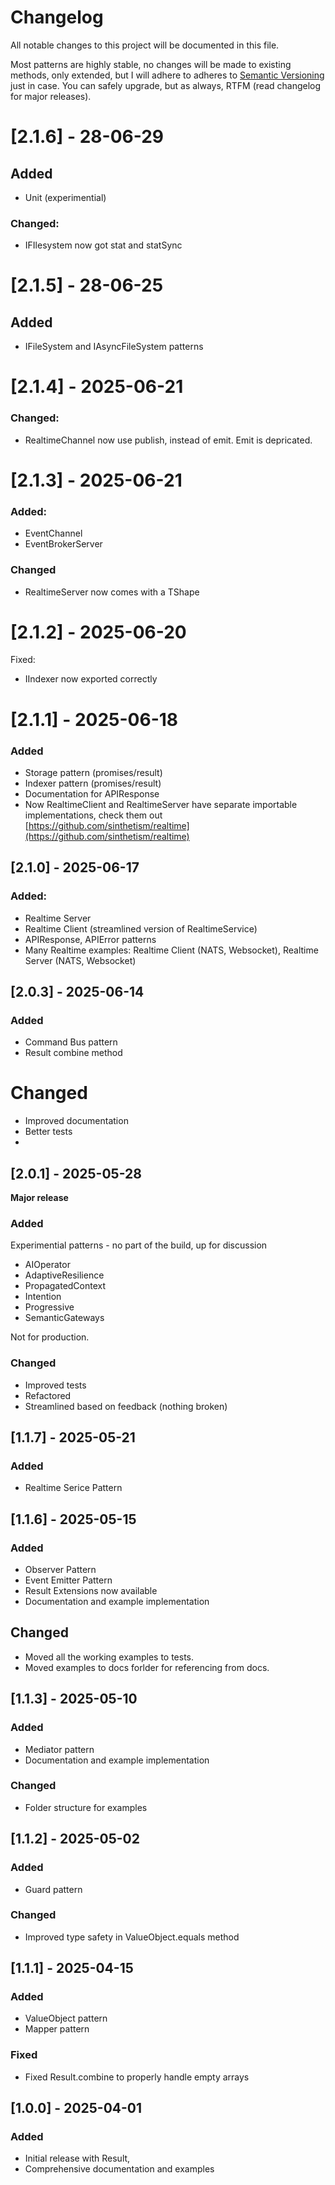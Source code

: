 # Changelog

All notable changes to this project will be documented in this file.

Most patterns are highly stable, no changes will be made to existing methods, only extended, but I will adhere to adheres to [Semantic Versioning](https://semver.org/spec/v2.0.0.html) just in case. You can safely upgrade, but as always, RTFM (read changelog for major releases).

# [2.1.6] - 28-06-29

## Added

- Unit (experimential)

### Changed:

* IFIlesystem now got stat and statSync

# [2.1.5] - 28-06-25

## Added

- IFileSystem and IAsyncFileSystem patterns

# [2.1.4] - 2025-06-21

### Changed:

- RealtimeChannel now use publish, instead of emit. Emit is depricated.

# [2.1.3] - 2025-06-21

### Added:

- EventChannel
- EventBrokerServer

### Changed

- RealtimeServer now comes with a TShape

# [2.1.2] - 2025-06-20

Fixed:

- IIndexer now exported correctly

# [2.1.1] - 2025-06-18

### Added

- Storage pattern (promises/result)
- Indexer pattern (promises/result)
- Documentation for APIResponse
- Now RealtimeClient and RealtimeServer have separate importable implementations, check them out [https://github.com/sinthetism/realtime](https://github.com/sinthetism/realtime)

## [2.1.0] - 2025-06-17

### Added:

- Realtime Server
- Realtime Client (streamlined version of RealtimeService)
- APIResponse, APIError patterns
- Many Realtime examples: Realtime Client (NATS, Websocket), Realtime Server (NATS, Websocket)

## [2.0.3] - 2025-06-14

### Added

- Command Bus pattern
- Result combine method

# Changed

- Improved documentation
- Better tests
- 

## [2.0.1] - 2025-05-28

**Major release**

### Added

Experimential patterns - no part of the build, up for discussion

- AIOperator
- AdaptiveResilience
- PropagatedContext
- Intention
- Progressive
- SemanticGateways

Not for production.

### Changed

- Improved tests
- Refactored
- Streamlined based on feedback (nothing broken)

## [1.1.7] - 2025-05-21

### Added

- Realtime Serice Pattern

## [1.1.6] - 2025-05-15

### Added

- Observer Pattern
- Event Emitter Pattern
- Result Extensions now available
- Documentation and example implementation

## Changed

- Moved all the working examples to tests.
- Moved examples to docs forlder for referencing from docs.

## [1.1.3] - 2025-05-10

### Added

- Mediator pattern
- Documentation and example implementation

### Changed

- Folder structure for examples

## [1.1.2] - 2025-05-02

### Added

- Guard pattern

### Changed

- Improved type safety in ValueObject.equals method

## [1.1.1] - 2025-04-15

### Added

- ValueObject pattern
- Mapper pattern

### Fixed

- Fixed Result.combine to properly handle empty arrays

## [1.0.0] - 2025-04-01

### Added

- Initial release with Result,
- Comprehensive documentation and examples
